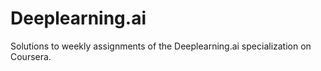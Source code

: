 # Deeplearning.ai
Solutions to weekly assignments of the Deeplearning.ai specialization on Coursera.
